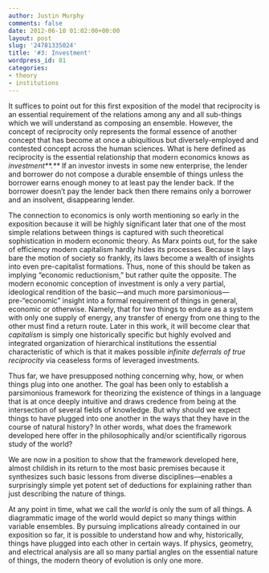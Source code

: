 ```yaml
---
author: Justin Murphy
comments: false
date: 2012-06-10 01:02:00+00:00
layout: post
slug: '24781335024'
title: '#3: Investment'
wordpress_id: 81
categories:
- theory
- institutions
---
```


It suffices to point out for this first exposition of the model that reciprocity is an essential requirement of the relations among any and all sub-things which we will understand as composing an ensemble. However, the concept of reciprocity only represents the formal essence of another concept that has become at once a ubiquitious but diversely-employed and contested concept across the human sciences. What is here defined as reciprocity is the essential relationship that modern economics knows as _investment**.**_ If an investor invests in some new enterprise, the lender and borrower do not compose a durable ensemble of things unless the borrower earns enough money to at least pay the lender back. If the borrower doesn’t pay the lender back then there remains only a borrower and an insolvent, disappearing lender. 




The connection to economics is only worth mentioning so early in the exposition because it will be highly significant later that one of the most simple relations between things is captured with such theoretical sophistication in modern economic theory. As Marx points out, for the sake of efficiency modern capitalism hardly hides its processes. Because it lays bare the motion of society so frankly, its laws become a wealth of insights into even pre-capitalist formations. Thus, none of this should be taken as implying “economic reductionism,” but rather quite the opposite. The modern economic conception of investment is only a very partial, ideological rendition of the basic—and much more parsimonious—pre-“economic” insight into a formal requirement of things in general, economic or otherwise. Namely, that for two things to endure as a system with only one supply of energy, any transfer of energy from one thing to the other must find a return route. Later in this work, it will become clear that _capitalism_ is simply one historically specific but highly evolved and integrated organization of hierarchical institutions the essential characteristic of which is that it makes possible _infinite deferrals of true reciprocity_ via ceaseless forms of leveraged investments.




Thus far, we have presupposed nothing concerning why, how, or when things plug into one another. The goal has been only to establish a parsimonious framework for theorizing the existence of things in a language that is at once deeply intuitive and draws credence from being at the intersection of several fields of knowledge. But why should we expect things to have plugged into one another in the ways that they have in the course of natural history? In other words, what does the framework developed here offer in the philosophically and/or scientifically rigorous study of the world?




We are now in a position to show that the framework developed here, almost childish in its return to the most basic premises because it synthesizes such basic lessons from diverse disciplines—enables a surprisingly simple yet potent set of deductions for explaining rather than just describing the nature of things.




At any point in time, what we call the _world_ is only the sum of all things. A diagrammatic image of the world would depict so many things within variable ensembles. By pursuing implications already contained in our exposition so far, it is possible to understand how and why, historically, things have plugged into each other in certain ways. If physics, geometry, and electrical analysis are all so many partial angles on the essential nature of things, the modern theory of evolution is only one more.